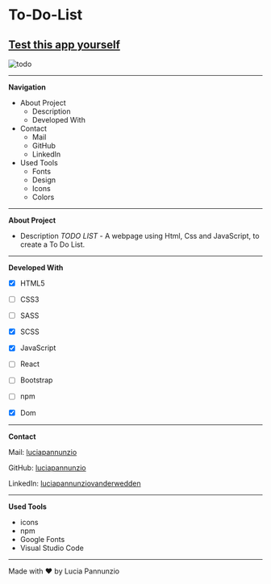 # To-Do-List

## [Test this app yourself]( https://luciapannunzio.github.io/To-Do-List/)

![todo](https://user-images.githubusercontent.com/89199990/172557172-b87438d8-b977-4f52-a892-1420e6fa6f19.png)






  
  
  
  * * *


**Navigation**
 - About Project
    - Description
    - Developed With
 - Contact
    - Mail
    - GitHub  
    - LinkedIn
 - Used Tools
    - Fonts
    - Design
    - Icons
    - Colors


* * *


**About Project**
 - Description
*TODO LIST* - A webpage using Html, Css and JavaScript, to create a To Do List.


* * *


**Developed With**
 - [x] HTML5
 - [ ] CSS3
 - [ ] SASS
 - [X] SCSS
 - [X] JavaScript
 - [ ] React
 - [ ] Bootstrap
 - [ ] npm
 - [X] Dom
 
 
 * * *
 
 
**Contact**

Mail: [luciapannunzio](https://mail.google.com/mail/u/0/#inbox)

GitHub: [luciapannunzio](https://github.com/luciapannunzio/)

LinkedIn: [luciapannunziovanderwedden](https://www.linkedin.com/in/luciapannunziovanderwedden/)


* * *


**Used Tools**
- icons
- npm
- Google Fonts
- Visual Studio Code


* * *


Made with :heart: by Lucia Pannunzio
